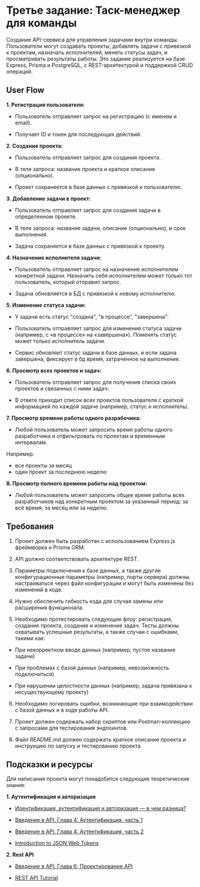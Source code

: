 # Третье задание: Таск-менеджер для команды

Создание API-сервиса для управления задачами внутри команды. Пользователи могут создавать проекты, добавлять задачи с привязкой к проектам, назначать исполнителей, менять статусы задач, и просматривать результаты работы. Это задание реализуется на базе Express, Prisma и PostgreSQL, с REST-архитектурой и поддержкой CRUD операций.

## User Flow

**1. Регистрация пользователя:**

- Пользователь отправляет запрос на регистрацию (с именем и email).

- Получает ID и токен для последующих действий.


**2. Создание проекта:**

- Пользователь отправляет запрос для создания проекта.

- В теле запроса: название проекта и краткое описание (опционально).

- Проект сохраняется в базе данных с привязкой к пользователю.


**3. Добавление задачи в проект:**

- Пользователь отправляет запрос для создания задачи в определенном проекте.

- В теле запроса: название задачи, описание (опционально), и срок выполнения.

- Задача сохраняется в базе данных с привязкой к проекту.


**4. Назначение исполнителя задачи:**

- Пользователь отправляет запрос на назначение исполнителем конкретной задачи. Назначить себя исполнителем может только тот пользователь, который отправил запрос.

- Задача обновляется в БД с привязкой к новому исполнителю.


**5. Изменение статуса задачи:**

- У задачи есть статус "создана", "в процессе", "завершена".

- Пользователь отправляет запрос для изменения статуса задачи (например, с «в процессе» на «завершена»). Поменять статус может только исполнитель задачи.

- Сервис обновляет статус задачи в базе данных, и если задача завершена, фиксирует в бд время, затраченное на выполнение.


**6. Просмотр всех проектов и задач:**

- Пользователь отправляет запрос для получения списка своих проектов и связанных с ними задач.

- В ответе приходит список всех проектов пользователя с краткой информацией по каждой задаче (например, статус и исполнитель).


**7. Просмотр времени работы одного разрабочика:**

- Любой пользователь может запросить время работы одного разработчика и отфильтровать по проектам и временным интервалам. 

Например:

- все проекты за месяц 
- один проект за последнюю неделю


**8. Просмотр полного времени работы над проектом:**

- Любой пользователь может запросить общее время работы всех разработчиков над конкретным проектом за указанный период: за всё время, за месяц или за неделю.


## Требования

1. Проект должен быть разработан с использованием Express.js фреймворка и Prisma ORM.

2. API должно соответствовать архитектуре REST.

3. Параметры подключения к базе данных, а также другие конфигурационные параметры (например, порты сервера) должны настраиваться через файл конфигурации и могут быть изменены без изменений в коде.

4. Нужно обеспечить гибкость кода для случая замены или расширения функционала.

5. Необходимо протестировать следующие флоу: регистрация, создание проекта, создание и изменение задач. Тесты должны охватывать успешные результаты, а также случаи с ошибками, такими как:

- При некорректном вводе данных (например, пустое название задачи)

- При проблемах с базой данных (например, невозможность подключиться)

- При нарушении целостности данных (например, задача привязана к несуществующему проекту)

6. Необходимо логировать ошибки, возникающие при взаимодействии с базой данных и в ходе работы API.

7. Проект должен содержать набор скриптов или Postman-коллекцию с запросами для тестирования эндпоинтов. 

8. Файл README.md должен содержать краткое описание проекта и инструкцию по запуску и тестированию проекта.

## Подсказки и ресурсы

Для написания проекта могут понадобится следующие теоретические знания:

**1. Аутентификация и авторизация**

- [Идентификация, аутентификация и авторизация — в чем разница?](https://www.kaspersky.ru/blog/identification-authentication-authorization-difference/29123/?srsltid=AfmBOore6h53KL0_pcwY2JyTvvjCeyjQczQEadYXKI3Lb8HgfA7aTaCn)

- [Введение в API. Глава 4: Аутентификация, часть 1](https://systems.education/api-auth-1)

- [Введение в API. Глава 4: Аутентификация, часть 2](https://systems.education/api-auth-2)

- [Introduction to JSON Web Tokens](https://jwt.io/introduction)

**2. Rest API**

- [Введение в API. Глава 6: Проектирование API](https://systems.education/api-design)

- [REST API Tutorial](https://restfulapi.net/)